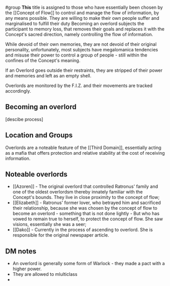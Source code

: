 #group 
**This** title is assigned to those who have essentially been chosen by the [[Concept of Flow]] to control and manage the flow of information, by any means possible. They are willing to make their own people suffer and marginalised to fulfill their duty
Becoming an overlord subjects the participant to memory loss, that removes their goals and replaces it with the Concept's sacred direction, namely controlling the flow of information.

While devoid of their own memories, they are not devoid of their original personality, unfortunately, most subjects have megalomanica tendencies and misuse their power to control a group of people - still within the confines of the Concept's meaning.

If an Overlord goes outside their restraints, they are stripped of their power and memories and left as an empty shell.

Overlords are monitored by the F.I.Z. and their movements are tracked accordingly.

## Becoming an overlord
[descibe process]

## Location and Groups
Overlords are a noteable feature of the [[Third Domain]], essentially acting as a mafia that offers protection and relative stability at the cost of receiving information.

## Noteable overlords
- [[Azoren]] - The original overlord that controlled Ratronus' family and one of the oldest overlordsm thereby innately familiar with the Concept's bounds. They live in close proximity to the concept of flow;
- [[Elizabeth]] - Ratronus' former lover, who betrayed him and sacrificed their relationship, because she was chosen by the concept of flow to become an overlord - something that is not done lightly - But who has vowed to remain true to herself, to protect the concept of flow. She saw visions, essentially she was a seer;
- [[Dako]] - Currently in the process of ascending to overlord. She is responsible for the original newspaper article.

## DM notes
- An overlord is generally some form of Warlock - they made a pact with a higher power.
- They  are allowed to mlulticlass
- 